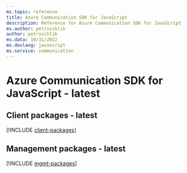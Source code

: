 ```yaml
---
ms.topic: reference
title: Azure Communication SDK for JavaScript
description: Reference for Azure Communication SDK for JavaScript
ms.author: petrsvihlik
author: petrsvihlik
ms.data: 10/31/2022
ms.devlang: javascript
ms.service: communication
---
```

# Azure Communication SDK for JavaScript - latest

## Client packages - latest
[!INCLUDE [client-packages](communication-client-index.md)]
## Management packages - latest
[!INCLUDE [mgmt-packages](communication-mgmt-index.md)]